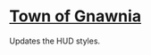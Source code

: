 # [Town of Gnawnia](https://www.mousehuntgame.com/preferences.php?tab=mousehunt-improved-settings#mousehunt-improved-settings-location-hud)

Updates the HUD styles.
